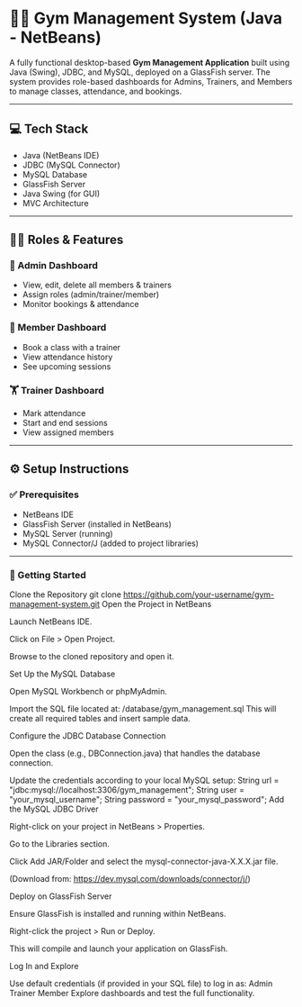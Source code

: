 # 🏋️‍♂️ Gym Management System (Java - NetBeans)

A fully functional desktop-based **Gym Management Application** built using Java (Swing), JDBC, and MySQL, deployed on a GlassFish server. The system provides role-based dashboards for Admins, Trainers, and Members to manage classes, attendance, and bookings.

---

## 💻 Tech Stack

- Java (NetBeans IDE)
- JDBC (MySQL Connector)
- MySQL Database
- GlassFish Server
- Java Swing (for GUI)
- MVC Architecture

---

## 🧑‍💼 Roles & Features

### 🔐 Admin Dashboard
- View, edit, delete all members & trainers
- Assign roles (admin/trainer/member)
- Monitor bookings & attendance

### 🧘 Member Dashboard
- Book a class with a trainer
- View attendance history
- See upcoming sessions

### 🏋️ Trainer Dashboard
- Mark attendance
- Start and end sessions
- View assigned members

---

## ⚙️ Setup Instructions

### ✅ Prerequisites

- NetBeans IDE
- GlassFish Server (installed in NetBeans)
- MySQL Server (running)
- MySQL Connector/J (added to project libraries)

---

### 🚀 Getting Started
Clone the Repository
git clone https://github.com/your-username/gym-management-system.git
Open the Project in NetBeans

Launch NetBeans IDE.

Click on File > Open Project.

Browse to the cloned repository and open it.

Set Up the MySQL Database

Open MySQL Workbench or phpMyAdmin.

Import the SQL file located at:
/database/gym_management.sql
This will create all required tables and insert sample data.

Configure the JDBC Database Connection

Open the class (e.g., DBConnection.java) that handles the database connection.

Update the credentials according to your local MySQL setup:
String url = "jdbc:mysql://localhost:3306/gym_management";
String user = "your_mysql_username";
String password = "your_mysql_password";
Add the MySQL JDBC Driver

Right-click on your project in NetBeans > Properties.

Go to the Libraries section.

Click Add JAR/Folder and select the mysql-connector-java-X.X.X.jar file.

(Download from: https://dev.mysql.com/downloads/connector/j/)

Deploy on GlassFish Server

Ensure GlassFish is installed and running within NetBeans.

Right-click the project > Run or Deploy.

This will compile and launch your application on GlassFish.

Log In and Explore

Use default credentials (if provided in your SQL file) to log in as:
Admin
Trainer
Member
Explore dashboards and test the full functionality.
